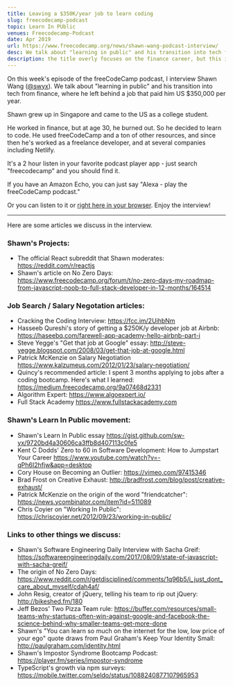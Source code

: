 ```yaml
---
title: Leaving a $350K/year job to learn coding
slug: freecodecamp-podcast
topic: Learn In PUblic
venues: Freecodecamp-Podcast
date: Apr 2019
url: https://www.freecodecamp.org/news/shawn-wang-podcast-interview/
desc: We talk about "learning in public" and his transition into tech from finance, where he left behind a job that paid him US $350,000 per year.
description: the title overly focuses on the finance career, but this is much more about learn in public and the freecodecamp journey. plenty of links supplied!
---
```


<div class="post-content">
                    <p>On this week's episode of the freeCodeCamp podcast, I interview Shawn Wang (<a href="https://twitter.com/swyx">@swyx</a>). We talk about "learning in public" and his transition into tech from finance, where he left behind a job that paid him US $350,000 per year.</p><p>Shawn grew up in Singapore and came to the US as a college student.</p><p>He worked in finance, but at age 30, he burned out. So he decided to learn to code. He used freeCodeCamp and a ton of other resources, and since then he's worked as a freelance developer, and at several companies including Netlify.</p><p>It's a 2 hour listen in your favorite podcast player app - just search "freecodecamp" and you should find it. </p><p>If you have an Amazon Echo, you can just say "Alexa - play the freeCodeCamp podcast."</p><p>Or you can listen to it or <a href="http://podcast.freecodecamp.org/ep-59-shawn-wang-left-a-350kyear-finance-job-to-learn-to-code">right here in your browser</a>. Enjoy the interview!</p><hr><p>Here are some articles we discuss in the interview.</p><h3 id="shawn-s-projects-">Shawn's Projects:</h3><ul><li>The official React subreddit that Shawn moderates: <a href="https://reddit.com/r/reactjs">https://reddit.com/r/reactjs</a></li><li>Shawn's article on No Zero Days: <a href="https://www.freecodecamp.org/forum/t/no-zero-days-my-roadmap-from-javascript-noob-to-full-stack-developer-in-12-months/164514">https://www.freecodecamp.org/forum/t/no-zero-days-my-roadmap-from-javascript-noob-to-full-stack-developer-in-12-months/164514</a></li></ul><h3 id="job-search-salary-negotation-articles-">Job Search / Salary Negotation articles:</h3><ul><li>Cracking the Coding Interview: <a href="https://fcc.im/2UihbNm">https://fcc.im/2UihbNm</a></li><li>Hasseeb Qureshi's story of getting a $250K/y developer job at Airbnb: <a href="https://haseebq.com/farewell-app-academy-hello-airbnb-part-i">https://haseebq.com/farewell-app-academy-hello-airbnb-part-i</a></li><li>Steve Yegge's "Get that job at Google" essay: <a href="http://steve-yegge.blogspot.com/2008/03/get-that-job-at-google.html">http://steve-yegge.blogspot.com/2008/03/get-that-job-at-google.html</a></li><li>Patrick McKenzie on Salary Negotiation <a href="https://www.kalzumeus.com/2012/01/23/salary-negotiation/">https://www.kalzumeus.com/2012/01/23/salary-negotiation/</a></li><li>Quincy's recommended article: I spent 3 months applying to jobs after a coding bootcamp. Here's what I learned: <a href="https://medium.freecodecamp.org/9a07468d2331">https://medium.freecodecamp.org/9a07468d2331</a></li><li>Algorithm Expert: <a href="https://www.algoexpert.io/">https://www.algoexpert.io/</a></li><li>Full Stack Academy <a href="https://www.fullstackacademy.com">https://www.fullstackacademy.com</a></li></ul><h3 id="shawn-s-learn-in-public-movement-">Shawn's Learn In Public movement:</h3><ul><li>Shawn's Learn In Public essay <a href="https://gist.github.com/sw-yx/9720bd4a30606ca3ffb8d407113c0fe5">https://gist.github.com/sw-yx/9720bd4a30606ca3ffb8d407113c0fe5</a>‌‌</li><li>Kent C Dodds' Zero to 60 in Software Development: How to Jumpstart Your Career <a href="https://www.youtube.com/watch?v=-qPh6I2hfjw&amp;app=desktop">https://www.youtube.com/watch?v=-qPh6I2hfjw&amp;app=desktop</a>‌‌</li><li>Cory House on Becoming an Outlier: <a href="https://vimeo.com/97415346">https://vimeo.com/97415346</a>‌‌</li><li>Brad Frost on Creative Exhaust: <a href="http://bradfrost.com/blog/post/creative-exhaust/">http://bradfrost.com/blog/post/creative-exhaust/</a>‌‌</li><li>Patrick McKenzie on the origin of the word "friendcatcher": <a href="https://news.ycombinator.com/item?id=511089">https://news.ycombinator.com/item?id=511089</a>‌‌</li><li>Chris Coyier on "Working In Public": <a href="https://chriscoyier.net/2012/09/23/working-in-public/">https://chriscoyier.net/2012/09/23/working-in-public/</a></li></ul><h3 id="links-to-other-things-we-discuss-">Links to other things we discuss:</h3><ul><li>Shawn's Software Engineering Daily Interview with Sacha Greif: <a href="https://softwareengineeringdaily.com/2017/08/09/state-of-javascript-with-sacha-greif/">https://softwareengineeringdaily.com/2017/08/09/state-of-javascript-with-sacha-greif/</a>‌‌</li><li>The origin of No Zero Days: <a href="https://www.reddit.com/r/getdisciplined/comments/1q96b5/i_just_dont_care_about_myself/cdah4af/">https://www.reddit.com/r/getdisciplined/comments/1q96b5/i_just_dont_care_about_myself/cdah4af/</a>‌‌</li><li>John Resig, creator of jQuery, telling his team to rip out jQuery: <a href="http://bikeshed.fm/180">http://bikeshed.fm/180</a></li><li>‌‌Jeff Bezos' Two Pizza Team rule: <a href="https://buffer.com/resources/small-teams-why-startups-often-win-against-google-and-facebook-the-science-behind-why-smaller-teams-get-more-done">https://buffer.com/resources/small-teams-why-startups-often-win-against-google-and-facebook-the-science-behind-why-smaller-teams-get-more-done</a>‌‌</li><li>Shawn's "You can learn so much on the internet for the low, low price of your ego" quote draws from Paul Graham's Keep Your Identity Small: <a href="http://paulgraham.com/identity.html">http://paulgraham.com/identity.html</a>‌‌</li><li>Shawn's Impostor Syndrome Bootcamp Podcast: <a href="https://player.fm/series/impostor-syndrome">https://player.fm/series/impostor-syndrome</a>‌‌</li><li>TypeScript's growth via npm surveys: <a href="https://mobile.twitter.com/seldo/status/1088240877107965953">https://mobile.twitter.com/seldo/status/1088240877107965953</a></li></ul>
                </div>
